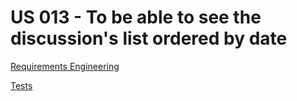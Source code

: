 # US 013 - To be able to see the discussion's list ordered by date

[Requirements Engineering](01.requirements-engineering/readme.md)

[Tests](02.tests/readme.md)
 